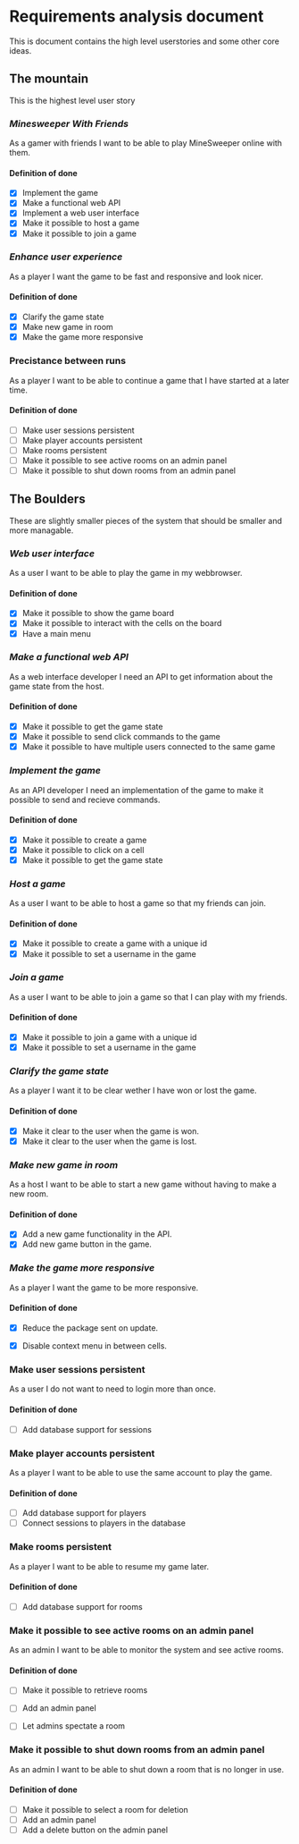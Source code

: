 # Requirements analysis document

This is document contains the high level userstories and some other core ideas.

## The mountain

This is the highest level user story

### *Minesweeper With Friends*

As a gamer with friends I want to be able to play MineSweeper online with them.

#### Definition of done

- [x] Implement the game
- [x] Make a functional web API
- [x] Implement a web user interface
- [x] Make it possible to host a game
- [x] Make it possible to join a game

### *Enhance user experience*

As a player I want the game to be fast and responsive and look nicer.

#### Definition of done

- [x] Clarify the game state
- [x] Make new game in room
- [x] Make the game more responsive

### Precistance between runs

As a player I want to be able to continue a game that I have started at a later time.

#### Definition of done

- [ ] Make user sessions persistent
- [ ] Make player accounts persistent
- [ ] Make rooms persistent
- [ ] Make it possible to see active rooms on an admin panel
- [ ] Make it possible to shut down rooms from an admin panel

## The Boulders

These are slightly smaller pieces of the system that should be smaller and more managable.

### *Web user interface*

As a user I want to be able to play the game in my webbrowser.

#### Definition of done

- [x] Make it possible to show the game board
- [x] Make it possible to interact with the cells on the board
- [x] Have a main menu

### *Make a functional web API*

As a web interface developer I need an API to get information about the game state from the host.

#### Definition of done

- [x] Make it possible to get the game state
- [x] Make it possible to send click commands to the game
- [x] Make it possible to have multiple users connected to the same game

### *Implement the game*

As an API developer I need an implementation of the game to make it possible to send and recieve commands.

#### Definition of done

- [x] Make it possible to create a game
- [x] Make it possible to click on a cell
- [x] Make it possible to get the game state

### *Host a game*

As a user I want to be able to host a game so that my friends can join.

#### Definition of done

- [x] Make it possible to create a game with a unique id
- [x] Make it possible to set a username in the game

### *Join a game*

As a user I want to be able to join a game so that I can play with my friends.

#### Definition of done

- [x] Make it possible to join a game with a unique id
- [x] Make it possible to set a username in the game

### *Clarify the game state*

As a player I want it to be clear wether I have won or lost the game.

#### Definition of done

- [x] Make it clear to the user when the game is won.
- [x] Make it clear to the user when the game is lost.

### *Make new game in room*

As a host I want to be able to start a new game without having to make a new room.

#### Definition of done

- [x] Add a new game functionality in the API.
- [x] Add new game button in the game.

### *Make the game more responsive*

As a player I want the game to be more responsive.

#### Definition of done

- [x] Reduce the package sent on update.
- [x] Disable context menu in between cells.


### Make user sessions persistent

As a user I do not want to need to login more than once. 

#### Definition of done

- [ ] Add database support for sessions

### Make player accounts persistent

As a player I want to be able to use the same account to play the game.

#### Definition of done

- [ ] Add database support for players
- [ ] Connect sessions to players in the database

### Make rooms persistent

As a player I want to be able to resume my game later.

#### Definition of done

- [ ] Add database support for rooms

### Make it possible to see active rooms on an admin panel

As an admin I want to be able to monitor the system and see active rooms.

#### Definition of done

- [ ] Make it possible to retrieve rooms
- [ ] Add an admin panel
- [ ] Let admins spectate a room


### Make it possible to shut down rooms from an admin panel

As an admin I want to be able to shut down a room that is no longer in use.

#### Definition of done

- [ ] Make it possible to select a room for deletion
- [ ] Add an admin panel
- [ ] Add a delete button on the admin panel
